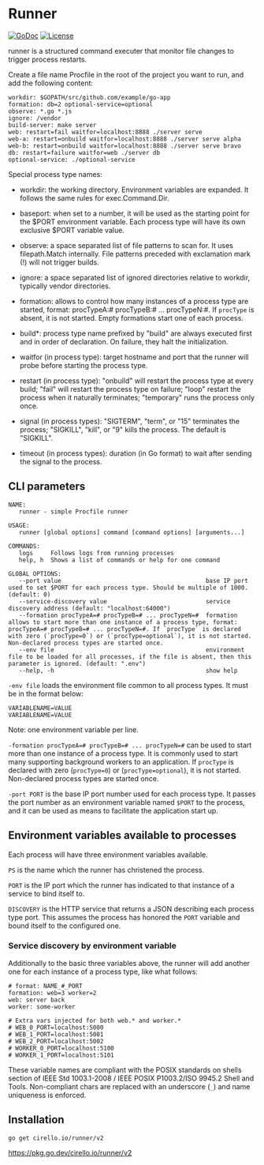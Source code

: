 # Runner

[![GoDoc](https://pkg.go.dev/badge/cirello.io/runner/v2)](https://pkg.go.dev/cirello.io/runner/v2)
[![License](https://img.shields.io/badge/license-apache%202.0-blue.svg)](https://choosealicense.com/licenses/apache-2.0/)

runner is a structured command executer that monitor file changes to trigger
process restarts.

Create a file name Procfile in the root of the project you want to run, and add
the following content:

	workdir: $GOPATH/src/github.com/example/go-app
	formation: db=2 optional-service=optional
	observe: *.go *.js
	ignore: /vendor
	build-server: make server
	web: restart=fail waitfor=localhost:8888 ./server serve
	web-a: restart=onbuild waitfor=localhost:8888 ./server serve alpha
	web-b: restart=onbuild waitfor=localhost:8888 ./server serve bravo
	db: restart=failure waitfor=web ./server db
	optional-service: ./optional-service

Special process type names:

- workdir: the working directory. Environment variables are expanded. It follows
the same rules for exec.Command.Dir.

- baseport: when set to a number, it will be used as the starting point for
the $PORT environment variable. Each process type will have its own exclusive
$PORT variable value.

- observe: a space separated list of file patterns to scan for. It uses
filepath.Match internally. File patterns preceded with exclamation mark (!) will
not trigger builds.

- ignore: a space separated list of ignored directories relative to workdir,
typically vendor directories.

- formation: allows to control how many instances of a process type are
started, format: procTypeA:# procTypeB:# ... procTypeN:#. If `procType` is
absent, it is not started. Empty formations start one of each process.

- build*: process type name prefixed by "build" are always executed first and in
order of declaration. On failure, they halt the initialization.

- waitfor (in process type): target hostname and port that the runner will probe
before starting the process type.

- restart (in process type): "onbuild" will restart the process type at every
build; "fail" will restart the process type on failure; "loop" restart the
process when it naturally terminates; "temporary" runs the process only once.

- signal (in process types): "SIGTERM", "term", or "15" terminates the process;
"SIGKILL", "kill", or "9" kills the process. The default is "SIGKILL".

- timeout (in process types): duration (in Go format) to wait after
sending the signal to the process.

## CLI parameters

```Shell
NAME:
   runner - simple Procfile runner

USAGE:
   runner [global options] command [command options] [arguments...]

COMMANDS:
   logs     Follows logs from running processes
   help, h  Shows a list of commands or help for one command

GLOBAL OPTIONS:
   --port value                                         base IP port used to set $PORT for each process type. Should be multiple of 1000. (default: 0)
   --service-discovery value                            service discovery address (default: "localhost:64000")
   --formation procTypeA=# procTypeB=# ... procTypeN=#  formation allows to start more than one instance of a process type, format: procTypeA=# procTypeB=# ... procTypeN=#. If `procType` is declared with zero (`procType=0`) or (`procType=optional`), it is not started. Non-declared process types are started once.
   --env file                                           environment file to be loaded for all processes, if the file is absent, then this parameter is ignored. (default: ".env")
   --help, -h                                           show help
```

`-env file` loads the environment file common to all process types. It must be
in the format below:
```
VARIABLENAME=VALUE
VARIABLENAME=VALUE
```
Note: one environment variable per line.

`-formation procTypeA=# procTypeB=# ... procTypeN=#` can be used to start more
than one instance of a process type. It is commonly used to start many
supporting background workers to an application. If `procType` is declared with
zero (`procType=0`) or (`procType=optional`), it is not started. Non-declared
process types are started once.

`-port PORT` is the base IP port number used for each process type. It passes
the port number as an environment variable named `$PORT` to the process, and
it can be used as means to facilitate the application start up.

## Environment variables available to processes

Each process will have three environment variables available.

`PS` is the name which the runner has christened the process.

`PORT` is the IP port which the runner has indicated to that instance of a
service to bind itself to.

`DISCOVERY` is the HTTP service that returns a JSON describing each process
type port. This assumes the process has honored the `PORT` variable and bound
itself to the configured one.

### Service discovery by environment variable

Additionally to the basic three variables above, the runner will add another one
for each instance of a process type, like what follows:

```
# format: NAME_#_PORT
formation: web=3 worker=2
web: server back
worker: some-worker

# Extra vars injected for both web.* and worker.*
# WEB_0_PORT=localhost:5000
# WEB_1_PORT=localhost:5001
# WEB_2_PORT=localhost:5002
# WORKER_0_PORT=localhost:5100
# WORKER_1_PORT=localhost:5101
```

These variable names are compliant with the POSIX standards on shells section of
IEEE Std 1003.1-2008 / IEEE POSIX P1003.2/ISO 9945.2 Shell and Tools.
Non-compliant chars are replaced with an underscore (`_`) and name uniqueness is
enforced.

## Installation
`go get cirello.io/runner/v2`

https://pkg.go.dev/cirello.io/runner/v2
